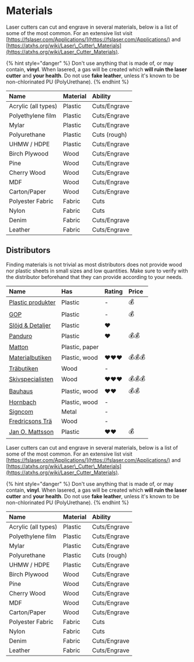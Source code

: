 # Materials

Laser cutters can cut and engrave in several materials, below is a list of some of the most common. For an extensive list visit [https://fslaser.com/Applications/](https://fslaser.com/Applications/) and [https://atxhs.org/wiki/Laser\_Cutter\_Materials](https://atxhs.org/wiki/Laser_Cutter_Materials).

{% hint style="danger" %}
Don't use anything that is made of, or may contain, **vinyl**. When lasered, a gas will be created which **will ruin the laser cutter** and **your health**. Do not use **fake leather**, unless it's known to be ​non-chlorinated​ PU \(PolyUrethane\).
{% endhint %}

| Name | Material | Ability |
| :--- | :--- | :--- |
| Acrylic \(all types\) | Plastic | Cuts/Engrave |
| Polyethylene film | Plastic | Cuts/Engrave |
| Mylar | Plastic | Cuts/Engrave |
| Polyurethane | Plastic | Cuts \(rough\) |
| UHMW / HDPE | Plastic | Cuts/Engrave |
| Birch Plywood | Wood | Cuts/Engrave |
| Pine | Wood | Cuts/Engrave |
| Cherry Wood | Wood | Cuts/Engrave |
| MDF | Wood | Cuts/Engrave |
| Carton/Paper | Wood | Cuts/Engrave |
| Polyester Fabric | Fabric | Cuts |
| Nylon | Fabric | Cuts |
| Denim | Fabric | Cuts/Engrave |
| Leather | Fabric | Cuts/Engrave |

## Distributors

Finding materials is not trivial as most distributors does not provide wood nor plastic sheets in small sizes and low quantities. Make sure to verify with the distributor beforehand that they can provide according to your needs.

| Name | Has | Rating | Price |
| :--- | :--- | :--- | :--- |
| [Plastic produkter](https://www.plasticprodukter.se) | Plastic | - | 💰 |
| [GOP](https://www.gop.se) | Plastic | - | 💰 |
| [Slöjd & Detaljer](https://www.slojd-detaljer.se/sortiment/tra-metallslojd/plast-gummi/akrylplastskivor/) | Plastic | ❤️ |  |
| [Panduro](https://panduro.com) | Plastic | ❤️ | 💰💰 |
| [Matton](https://www.mattonbutiken.se) | Plastic, paper |  |  |
| [Materialbutiken](https://www.materialbutiken.se/) | Plastic, wood | ❤️❤️❤️ | 💰💰💰 |
| [Träbutiken](https://www.trabutiken.se) | Wood | - |  |
| [Skivspecialisten](http://www.skivspecialisten.se) | Wood | ❤️❤️❤️ | 💰💰💰 |
| [Bauhaus](https://www.bauhaus.se/bygg/skivmaterial) | Plastic, wood | ❤️❤️ | 💰💰 |
| [Hornbach](https://www.hornbach.se/shop/Skivmaterial/S16715/artikel-listning.html) | Plastic, wood | - |  |
| [Signcom](http://www.signcom.se/default.aspx?pageCode=category3&category=20103) | Metal | - |  |
| [Fredricsons Trä](https://www.fredricsons.com/) | Wood | - |  |
| [Jan O. Mattsson](http://www.janomattsson.se/) | Plastic | ❤️❤️ | 💰 |

Laser cutters can cut and engrave in several materials, below is a list of some of the most common. For an extensive list visit [https://fslaser.com/Applications/](https://fslaser.com/Applications/) and [https://atxhs.org/wiki/Laser\_Cutter\_Materials](https://atxhs.org/wiki/Laser_Cutter_Materials).

{% hint style="danger" %}
Don't use anything that is made of, or may contain, **vinyl**. When lasered, a gas will be created which **will ruin the laser cutter** and **your health**. Do not use **fake leather**, unless it's known to be ​non-chlorinated​ PU \(PolyUrethane\).
{% endhint %}

| Name | Material | Ability |
| :--- | :--- | :--- |
| Acrylic \(all types\) | Plastic | Cuts/Engrave |
| Polyethylene film | Plastic | Cuts/Engrave |
| Mylar | Plastic | Cuts/Engrave |
| Polyurethane | Plastic | Cuts \(rough\) |
| UHMW / HDPE | Plastic | Cuts/Engrave |
| Birch Plywood | Wood | Cuts/Engrave |
| Pine | Wood | Cuts/Engrave |
| Cherry Wood | Wood | Cuts/Engrave |
| MDF | Wood | Cuts/Engrave |
| Carton/Paper | Wood | Cuts/Engrave |
| Polyester Fabric | Fabric | Cuts |
| Nylon | Fabric | Cuts |
| Denim | Fabric | Cuts/Engrave |
| Leather | Fabric | Cuts/Engrave |

